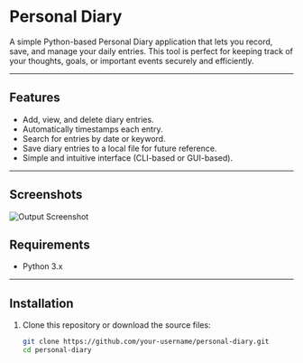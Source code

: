 # Personal Diary

A simple Python-based Personal Diary application that lets you record, save, and manage your daily entries. This tool is perfect for keeping track of your thoughts, goals, or important events securely and efficiently.

---

## Features

- Add, view, and delete diary entries.
- Automatically timestamps each entry.
- Search for entries by date or keyword.
- Save diary entries to a local file for future reference.
- Simple and intuitive interface (CLI-based or GUI-based).

---

## Screenshots
![Output Screenshot](https://github.com/user-attachments/assets/d9187bba-6e01-44ea-9824-1f91ce83b78a)

## Requirements

- Python 3.x

---

## Installation

1. Clone this repository or download the source files:
   ```bash
   git clone https://github.com/your-username/personal-diary.git
   cd personal-diary

